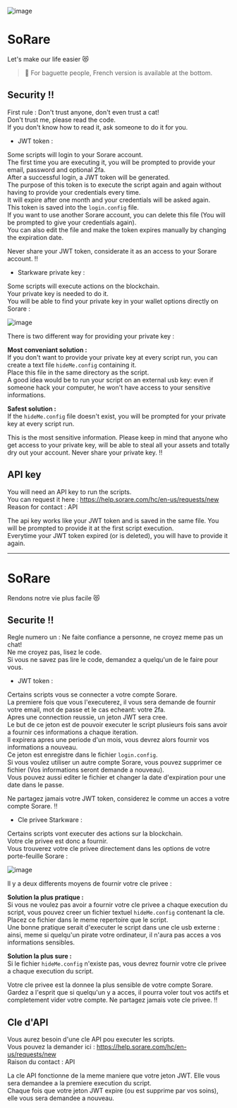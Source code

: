![image](https://user-images.githubusercontent.com/116301478/197419985-26485cfc-cb53-4a91-bf2a-f8b6dfce33db.png)

# SoRare
Let's make our life easier :heart_eyes_cat:

> :bread: For baguette people, French version is available at the bottom.

## Security :bangbang:
First rule : Don't trust anyone, don't even trust a cat!  
Don't trust me, please read the code.  
If you don't know how to read it, ask someone to do it for you.

- JWT token :

Some scripts will login to your Sorare account.  
The first time you are executing it, you will be prompted to provide your email, password and optional 2fa.  
After a successful login, a JWT token will be generated.  
The purpose of this token is to execute the script again and again without having to provide your credentials every time.  
It will expire after one month and your credentials will be asked again.  
This token is saved into the `login.config` file.  
If you want to use another Sorare account, you can delete this file (You will be prompted to give your credentials again).  
You can also edit the file and make the token expires manually by changing the expiration date.

Never share your JWT token, considerate it as an access to your Sorare account. :bangbang:

- Starkware private key :

Some scripts will execute actions on the blockchain.  
Your private key is needed to do it.  
You will be able to find your private key in your wallet options directly on Sorare :

![image](https://user-images.githubusercontent.com/116301478/197422002-5dadfad2-9625-4597-aee3-8235f63e452a.png)

There is two different way for providing your private key :

**Most conveniant solution :**  
If you don't want to provide your private key at every script run, you can create a text file `hideMe.config` containing it.  
Place this file in the same directory as the script.  
A good idea would be to run your script on an external usb key: even if someone hack your computer, he won't have access to your sensitive informations.

**Safest solution :**  
If the `hideMe.config` file doesn't exist, you will be prompted for your private key at every script run.

This is the most sensitive information. Please keep in mind that anyone who get access to your private key, will be able to steal all your assets and totally dry out your account. Never share your private key. :bangbang:

## API key
You will need an API key to run the scripts.  
You can request it here : https://help.sorare.com/hc/en-us/requests/new  
Reason for contact : API

The api key works like your JWT token and is saved in the same file. You will be prompted to provide it at the first script execution.  
Everytime your JWT token expired (or is deleted), you will have to provide it again.

___

# SoRare
Rendons notre vie plus facile :heart_eyes_cat:

## Securite :bangbang:
Regle numero un : Ne faite confiance a personne, ne croyez meme pas un chat!  
Ne me croyez pas, lisez le code.  
Si vous ne savez pas lire le code, demandez a quelqu'un de le faire pour vous.

- JWT token :

Certains scripts vous se connecter a votre compte Sorare.  
La premiere fois que vous l'executerez, il vous sera demande de fournir votre email, mot de passe et le cas echeant: votre 2fa.  
Apres une connection reussie, un jeton JWT sera cree.  
Le but de ce jeton est de pouvoir executer le script plusieurs fois sans avoir a fournir ces informations a chaque iteration.  
Il expirera apres une periode d'un mois, vous devrez alors fournir vos informations a nouveau.  
Ce jeton est enregistre dans le fichier `login.config`.  
Si vous voulez utiliser un autre compte Sorare, vous pouvez supprimer ce fichier (Vos informations seront demande a nouveau).  
Vous pouvez aussi editer le fichier et changer la date d'expiration pour une date dans le passe.

Ne partagez jamais votre JWT token, considerez le comme un acces a votre compte Sorare. :bangbang:

- Cle privee Starkware :

Certains scripts vont executer des actions sur la blockchain.  
Votre cle privee est donc a fournir.  
Vous trouverez votre cle privee directement dans les options de votre porte-feuille Sorare :

![image](https://user-images.githubusercontent.com/116301478/197422002-5dadfad2-9625-4597-aee3-8235f63e452a.png)

Il y a deux differents moyens de fournir votre cle privee :

**Solution la plus pratique :**  
Si vous ne voulez pas avoir a fournir votre cle privee a chaque execution du script, vous pouvez creer un fichier textuel `hideMe.config` contenant la cle.  
Placez ce fichier dans le meme repertoire que le script.  
Une bonne pratique serait d'executer le script dans une cle usb externe : ainsi, meme si quelqu'un pirate votre ordinateur, il n'aura pas acces a vos informations sensibles.

**Solution la plus sure :**  
Si le fichier `hideMe.config` n'existe pas, vous devrez fournir votre cle privee a chaque execution du script.

Votre cle privee est la donnee la plus sensible de votre compte Sorare. Gardez a l'esprit que si quelqu'un y a acces, il pourra voler tout vos actifs et completement vider votre compte. Ne partagez jamais vote cle privee. :bangbang:

## Cle d'API
Vous aurez besoin d'une cle API pou executer les scripts.  
Vous pouvez la demander ici : https://help.sorare.com/hc/en-us/requests/new  
Raison du contact : API

La cle API fonctionne de la meme maniere que votre jeton JWT. Elle vous sera demandee a la premiere execution du script.  
Chaque fois que votre jeton JWT expire (ou est supprime par vos soins), elle vous sera demandee a nouveau.



